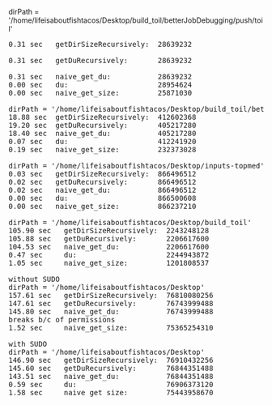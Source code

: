 dirPath = '/home/lifeisaboutfishtacos/Desktop/build_toil/betterJobDebugging/push/toil'
<pre>
0.31 sec   getDirSizeRecursively:  28639232<br>
0.31 sec   getDuRecursively:       28639232<br>
0.31 sec   naive_get_du:           28639232
0.00 sec   du:                     28954624
0.00 sec   naive_get_size:         25871030

dirPath = '/home/lifeisaboutfishtacos/Desktop/build_toil/betterJobDebugging'
18.88 sec  getDirSizeRecursively:  412602368
19.20 sec  getDuRecursively:       405217280
18.40 sec  naive_get_du:           405217280
0.07 sec   du:                     412241920
0.19 sec   naive_get_size:         232373028

dirPath = '/home/lifeisaboutfishtacos/Desktop/inputs-topmed'
0.03 sec   getDirSizeRecursively:  866496512
0.02 sec   getDuRecursively:       866496512
0.02 sec   naive_get_du:           866496512
0.00 sec   du:                     866500608
0.00 sec   naive_get_size:         866237210

dirPath = '/home/lifeisaboutfishtacos/Desktop/build_toil'
105.90 sec   getDirSizeRecursively:  2243248128
105.88 sec   getDuRecursively:       2206617600
104.53 sec   naive_get_du:           2206617600
0.47 sec     du:                     2244943872
1.05 sec     naive_get_size:         1201808537

without SUDO
dirPath = '/home/lifeisaboutfishtacos/Desktop'
157.61 sec   getDirSizeRecursively:  76810080256
147.61 sec   getDuRecursively:       76743999488
145.80 sec   naive_get_du:           76743999488
breaks b/c of permissions
1.52 sec     naive_get_size:         75365254310

with SUDO
dirPath = '/home/lifeisaboutfishtacos/Desktop'
146.90 sec   getDirSizeRecursively:  76910432256
145.60 sec   getDuRecursively:       76844351488
143.51 sec   naive_get_du:           76844351488
0.59 sec     du:                     76906373120
1.58 sec     naive_get_size:         75443958670
</pre>
